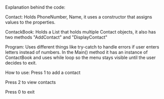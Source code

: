 Explanation behind the code: 

Contact: Holds PhoneNumber, Name, it uses a constructor that assigns values to the properties. 

ContackBook: Holds a List that holds multiple Contact objects, it also has two methods "AddContact" and "DisplayContact"

Program: Uses different things like try-catch to handle errors if user enters letters instead of numbers. In the Main() method it has an instance of ContactBook and uses while loop so the menu stays visible until the user decides to exit.


How to use: 
Press 1 to add a contact 
            
Press 2 to view contacts

Press 0 to exit
